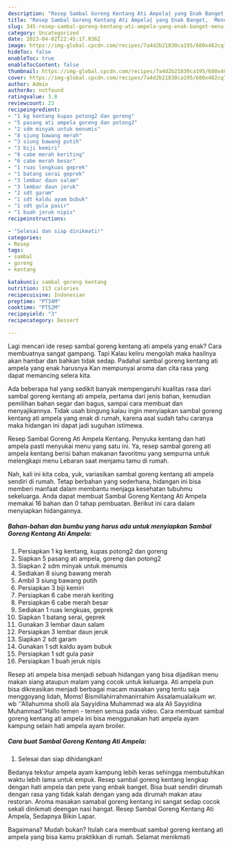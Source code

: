 ```yaml
---
description: "Resep Sambal Goreng Kentang Ati Ampela{ yang Enak Banget,  Menu Buat lebaran"
title: "Resep Sambal Goreng Kentang Ati Ampela{ yang Enak Banget,  Menu Buat lebaran"
slug: 345-resep-sambal-goreng-kentang-ati-ampela-yang-enak-banget-menu-buat-lebaran
category: Uncategorized
date: 2023-04-02T22:45:17.036Z
image: https://img-global.cpcdn.com/recipes/7a4d2b21830ca195/680x482cq70/sambal-goreng-kentang-ati-ampela-foto-resep-utama.jpg
hideToc: false
enableToc: true
enableTocContent: false
thumbnail: https://img-global.cpcdn.com/recipes/7a4d2b21830ca195/680x482cq70/sambal-goreng-kentang-ati-ampela-foto-resep-utama.jpg
cover: https://img-global.cpcdn.com/recipes/7a4d2b21830ca195/680x482cq70/sambal-goreng-kentang-ati-ampela-foto-resep-utama.jpg
author: Admin
authorAv: notfound
ratingvalue: 3.8
reviewcount: 23
recipeingredient:
- "1 kg kentang kupas potong2 dan goreng"
- "5 pasang ati ampela goreng dan potong2"
- "2 sdm minyak untuk menumis"
- "8 siung bawang merah"
- "3 siung bawang putih"
- "3 biji kemiri"
- "6 cabe merah keriting"
- "6 cabe merah besar"
- "1 ruas lengkuas geprek"
- "1 batang serai geprek"
- "3 lembar daun salam"
- "3 lembar daun jeruk"
- "2 sdt garam"
- "1 sdt kaldu ayam bubuk"
- "1 sdt gula pasir"
- "1 buah jeruk nipis"
recipeinstructions:

- "Selesai dan siap dinikmati!"
categories:
- Resep
tags:
- sambal
- goreng
- kentang

katakunci: sambal goreng kentang 
nutrition: 113 calories
recipecuisine: Indonesian
preptime: "PT34M"
cooktime: "PT52M"
recipeyield: "3"
recipecategory: Dessert

---
```



Lagi mencari ide resep sambal goreng kentang ati ampela yang enak? Cara membuatnya sangat gampang. Tapi Kalau keliru mengolah maka hasilnya akan hambar dan bahkan tidak sedap. Padahal sambal goreng kentang ati ampela yang enak harusnya Kan mempunyai aroma dan cita rasa yang dapat memancing selera kita.


Ada beberapa hal yang sedikit banyak mempengaruhi kualitas rasa dari sambal goreng kentang ati ampela, pertama dari jenis bahan, kemudian pemilihan bahan segar dan bagus, sampai cara membuat dan menyajikannya. Tidak usah bingung kalau ingin menyiapkan sambal goreng kentang ati ampela yang enak di rumah, karena asal sudah tahu caranya maka hidangan ini dapat jadi suguhan istimewa.

Resep Sambal Goreng Ati Ampela Kentang. Penyuka kentang dan hati ampela pasti menyukai menu yang satu ini. Ya, resep sambal goreng ati ampela kentang berisi bahan makanan favoritmu yang sempurna untuk melengkapi menu Lebaran saat menjamu tamu di rumah.


Nah, kali ini kita coba, yuk, variasikan sambal goreng kentang ati ampela sendiri di rumah. Tetap berbahan yang sederhana, hidangan ini bisa memberi manfaat dalam membantu menjaga kesehatan tubuhmu sekeluarga. Anda dapat membuat Sambal Goreng Kentang Ati Ampela memakai 16 bahan dan 0 tahap pembuatan. Berikut ini cara dalam menyiapkan hidangannya.

<!--inarticleads1-->

##### Bahan-bahan dan bumbu yang harus ada untuk menyiapkan Sambal Goreng Kentang Ati Ampela:

1. Persiapkan 1 kg kentang, kupas potong2 dan goreng
1. Siapkan 5 pasang ati ampela, goreng dan potong2
1. Siapkan 2 sdm minyak untuk menumis
1. Sediakan 8 siung bawang merah
1. Ambil 3 siung bawang putih
1. Persiapkan 3 biji kemiri
1. Persiapkan 6 cabe merah keriting
1. Persiapkan 6 cabe merah besar
1. Sediakan 1 ruas lengkuas, geprek
1. Siapkan 1 batang serai, geprek
1. Gunakan 3 lembar daun salam
1. Persiapkan 3 lembar daun jeruk
1. Siapkan 2 sdt garam
1. Gunakan 1 sdt kaldu ayam bubuk
1. Persiapkan 1 sdt gula pasir
1. Persiapkan 1 buah jeruk nipis


Resep ati ampela bisa menjadi sebuah hidangan yang bisa dijadikan menu makan siang ataupun malam yang cocok untuk keluarga. Ati ampela pun bisa dikreasikan menjadi berbagai macam masakan yang tentu saja menggoyang lidah, Moms! Bismillahirrahmanirrahim Assalamualaikum wr. wb &#39;&#39;Allahumma sholli ala Sayyidina Muhammad wa ala Ali Sayyidina Muhammad&#39;&#39;Hallo temen - temen semua pada video. Cara membuat sambal goreng kentang ati ampela ini bisa menggunakan hati ampela ayam kampung selain hati ampela ayam broiler. 

<!--inarticleads2-->

##### Cara buat Sambal Goreng Kentang Ati Ampela:


1. Selesai dan siap dihidangkan!

Bedanya tekstur ampela ayam kampung lebih keras sehingga membutuhkan waktu lebih lama untuk empuk. Resep sambal goreng kentang lengkap dengan hati ampela dan pete yang enbak banget. Bisa buat sendiri dirumah dengan rasa yang tidak kalah dengan yang ada dirumah makan atau restoran. Aroma masakan samabal goreng kentang ini sangat sedap cocok sekali dinikmati deengan nasi hangat. Resep Sambal Goreng Kentang Ati Ampela, Sedapnya Bikin Lapar. 

Bagaimana? Mudah bukan? Itulah cara membuat sambal goreng kentang ati ampela yang bisa kamu praktikkan di rumah. Selamat menikmati
